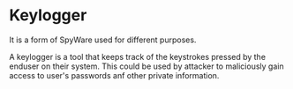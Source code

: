 # Keylogger
It is a form of SpyWare used for different purposes.

A keylogger is a tool that keeps track of the keystrokes pressed by the enduser on their system.
This could be used by attacker to maliciously gain access to user's passwords anf other private information.
